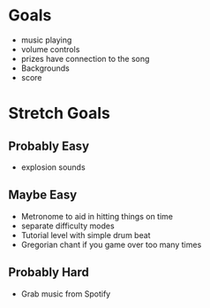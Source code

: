 Goals
=====

- music playing
- volume controls
- prizes have connection to the song
- Backgrounds
- score

Stretch Goals
=============

Probably Easy
-------------
- explosion sounds

Maybe Easy
----------
- Metronome to aid in hitting things on time
- separate difficulty modes
- Tutorial level with simple drum beat
- Gregorian chant if you game over too many times

Probably Hard
-------------
- Grab music from Spotify
